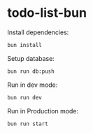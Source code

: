# todo-list-bun

Install dependencies:

```bash
bun install
```

Setup database:

```zsh
bun run db:push
```

Run in dev mode:

```bash
bun run dev
```

Run in Production mode:

```bash
bun run start
```
